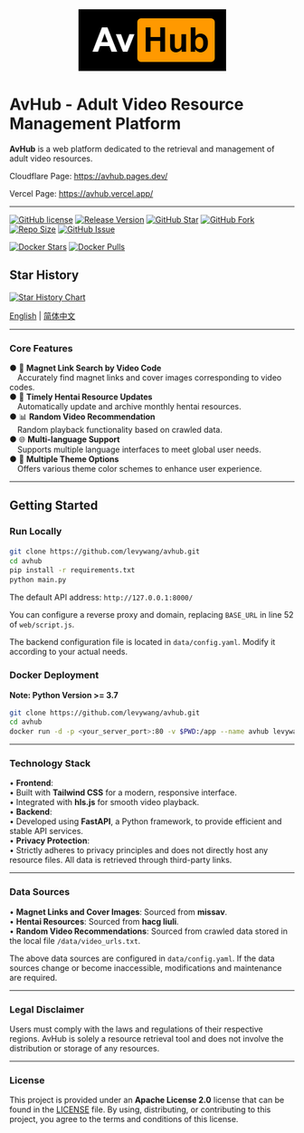 <div align="center">
      <img src="web\imgs\logo_opaque.png" alt="FTP Web Client Logo">
</div>

# AvHub - Adult Video Resource Management Platform  

**AvHub** is a web platform dedicated to the retrieval and management of adult video resources.  

Cloudflare Page: https://avhub.pages.dev/  

Vercel Page: https://avhub.vercel.app/  

****

[![GitHub license](https://img.shields.io/github/license/levywang/avhub?label=License&logo=github)](https://github.com/levywang/avhub "Click to view the repo on Github")
[![Release Version](https://img.shields.io/github/release/levywang/avhub?include_prereleases&label=Release&logo=github)](https://github.com/levywang/avhub/releases/latest "Click to view the repo on Github")
[![GitHub Star](https://img.shields.io/github/stars/levywang/avhub?label=Stars&logo=github)](https://github.com/levywang/avhub "Click to view the repo on Github")
[![GitHub Fork](https://img.shields.io/github/forks/levywang/avhub?label=Forks&logo=github)](https://github.com/levywang/avhub/forks?include=active%2Carchived%2Cinactive%2Cnetwork&page=1&period=2y&sort_by=stargazer_counts "Click to view the repo on Github")
[![Repo Size](https://img.shields.io/github/repo-size/levywang/avhub?label=Size&logo=github)](https://github.com/levywang/avhub "Click to view the repo on Github")
[![GitHub Issue](https://img.shields.io/github/issues-closed-raw/levywang/avhub?label=Closed%20Issue&logo=github)](https://github.com/levywang/avhub/issues?q=is%3Aissue+is%3Aclosed "Click to view the repo on Github")

[![Docker Stars](https://img.shields.io/docker/stars/levywang/avhub?label=Stars&logo=docker)](https://hub.docker.com/r/levywang/avhub "Click to view the image on Docker Hub")
[![Docker Pulls](https://img.shields.io/docker/pulls/levywang/avhub?label=Pulls&logo=docker)](https://hub.docker.com/r/levywang/avhub "Click to view the image on Docker Hub")  

## Star History  

[![Star History Chart](https://api.star-history.com/svg?repos=levywang/avhub&type=Date)](https://star-history.com/#levywang/avhub&Date)  

[English](README.md) | [简体中文](README_CN.md)   

---

### **Core Features**  
● 🔗 **Magnet Link Search by Video Code**  
  &emsp;Accurately find magnet links and cover images corresponding to video codes.  
● 📅 **Timely Hentai Resource Updates**  
  &emsp;Automatically update and archive monthly hentai resources.  
● 📊 **Random Video Recommendation**  
  &emsp;Random playback functionality based on crawled data.  
● 🌐 **Multi-language Support**  
  &emsp;Supports multiple language interfaces to meet global user needs.  
● 🎨 **Multiple Theme Options**  
  &emsp;Offers various theme color schemes to enhance user experience.  

---

## Getting Started  

### Run Locally  
```bash  
git clone https://github.com/levywang/avhub.git  
cd avhub  
pip install -r requirements.txt  
python main.py  
```  
The default API address: `http://127.0.0.1:8000/`  

You can configure a reverse proxy and domain, replacing `BASE_URL` in line 52 of `web/script.js`.  

The backend configuration file is located in `data/config.yaml`. Modify it according to your actual needs.  

### Docker Deployment  
**Note: Python Version >= 3.7**  
```bash  
git clone https://github.com/levywang/avhub.git  
cd avhub  
docker run -d -p <your_server_port>:80 -v $PWD:/app --name avhub levywang/avhub:latest  
```  

---

### **Technology Stack**  
• **Frontend**:  
  • Built with **Tailwind CSS** for a modern, responsive interface.  
  • Integrated with **hls.js** for smooth video playback.  
• **Backend**:  
  • Developed using **FastAPI**, a Python framework, to provide efficient and stable API services.  
• **Privacy Protection**:  
  • Strictly adheres to privacy principles and does not directly host any resource files. All data is retrieved through third-party links.  

---

### **Data Sources**  
• **Magnet Links and Cover Images**: Sourced from **missav**.  
• **Hentai Resources**: Sourced from **hacg liuli**.  
• **Random Video Recommendations**: Sourced from crawled data stored in the local file `/data/video_urls.txt`.  

The above data sources are configured in `data/config.yaml`. If the data sources change or become inaccessible, modifications and maintenance are required.  

---

### **Legal Disclaimer**  
Users must comply with the laws and regulations of their respective regions. AvHub is solely a resource retrieval tool and does not involve the distribution or storage of any resources.  

---

### **License**  
This project is provided under an **Apache License 2.0** license that can be found in the [LICENSE](LICENSE) file. By using, distributing, or contributing to this project, you agree to the terms and conditions of this license.